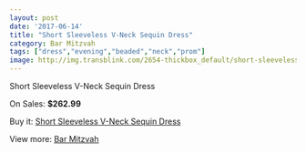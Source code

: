 ```yaml
---
layout: post
date: '2017-06-14'
title: "Short Sleeveless V-Neck Sequin Dress"
category: Bar Mitzvah
tags: ["dress","evening","beaded","neck","prom"]
image: http://img.transblink.com/2654-thickbox_default/short-sleeveless-v-neck-sequin-dress.jpg
---
```

Short Sleeveless V-Neck Sequin Dress

On Sales: **$262.99**
<a href="https://www.transblink.com/en/bar-mitzvah/852-short-sleeveless-v-neck-sequin-dress.html"><amp-img layout="responsive" width="600" height="600" src="//img.transblink.com/2654-thickbox_default/short-sleeveless-v-neck-sequin-dress.jpg" alt="Short Sleeveless V-Neck Sequin Dress 0" /></a>
<a href="https://www.transblink.com/en/bar-mitzvah/852-short-sleeveless-v-neck-sequin-dress.html"><amp-img layout="responsive" width="600" height="600" src="//img.transblink.com/2656-thickbox_default/short-sleeveless-v-neck-sequin-dress.jpg" alt="Short Sleeveless V-Neck Sequin Dress 1" /></a>
<a href="https://www.transblink.com/en/bar-mitzvah/852-short-sleeveless-v-neck-sequin-dress.html"><amp-img layout="responsive" width="600" height="600" src="//img.transblink.com/2655-thickbox_default/short-sleeveless-v-neck-sequin-dress.jpg" alt="Short Sleeveless V-Neck Sequin Dress 2" /></a>

Buy it: [Short Sleeveless V-Neck Sequin Dress](https://www.transblink.com/en/bar-mitzvah/852-short-sleeveless-v-neck-sequin-dress.html "Short Sleeveless V-Neck Sequin Dress")

View more: [Bar Mitzvah](https://www.transblink.com/en/2-bar-mitzvah "Bar Mitzvah")